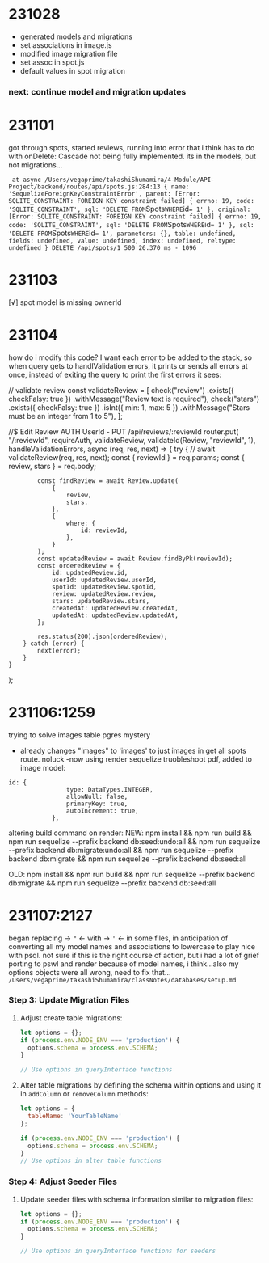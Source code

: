 # 231028

- generated models and migrations
- set associations in image.js
- modified image migration file
- set assoc in spot.js
- default values in spot migration

### next: continue model and migration updates

# 231101

got through spots, started reviews, running into error that i think has to do with onDelete: Cascade not being fully implemented. its in the models, but not migrations...

` at async /Users/vegaprime/takashiShumamira/4-Module/API-Project/backend/routes/api/spots.js:284:13 {
  name: 'SequelizeForeignKeyConstraintError',
  parent: [Error: SQLITE_CONSTRAINT: FOREIGN KEY constraint failed] {
    errno: 19,
    code: 'SQLITE_CONSTRAINT',
    sql: 'DELETE FROM`Spots`WHERE`id`= 1'
  },
  original: [Error: SQLITE_CONSTRAINT: FOREIGN KEY constraint failed] {
    errno: 19,
    code: 'SQLITE_CONSTRAINT',
    sql: 'DELETE FROM`Spots`WHERE`id`= 1'
  },
  sql: 'DELETE FROM`Spots`WHERE`id`= 1',
  parameters: {},
  table: undefined,
  fields: undefined,
  value: undefined,
  index: undefined,
  reltype: undefined
}
DELETE /api/spots/1 500 26.370 ms - 1096`

# 231103

[√] spot model is missing ownerId

# 231104

how do i modify this code? I want each error to be added to the stack, so when query gets to handlValidation errors, it prints or sends all errors at once, instead of exiting the query to print the first errors it sees:

// validate review
const validateReview = [
check("review")
.exists({ checkFalsy: true })
.withMessage("Review text is required"),
check("stars")
.exists({ checkFalsy: true })
.isInt({ min: 1, max: 5 })
.withMessage("Stars must be an integer from 1 to 5"),
];

//$ Edit Review AUTH UserId - PUT /api/reviews/:reviewId
router.put(
"/:reviewId",
requireAuth,
validateReview,
validateId(Review, "reviewId", 1),
handleValidationErrors,
async (req, res, next) => {
try {
// await validateReview(req, res, next);
const { reviewId } = req.params;
const { review, stars } = req.body;

            const findReview = await Review.update(
                {
                    review,
                    stars,
                },
                {
                    where: {
                        id: reviewId,
                    },
                }
            );
            const updatedReview = await Review.findByPk(reviewId);
            const orderedReview = {
                id: updatedReview.id,
                userId: updatedReview.userId,
                spotId: updatedReview.spotId,
                review: updatedReview.review,
                stars: updatedReview.stars,
                createdAt: updatedReview.createdAt,
                updatedAt: updatedReview.updatedAt,
            };

            res.status(200).json(orderedReview);
        } catch (error) {
            next(error);
        }
    }

);

# 231106:1259

trying to solve images table pgres mystery

- already changes "Images" to 'images' to just images in get all spots route. noluck
  -now using render sequelize truobleshoot pdf, added to image model:

````
id: {
                type: DataTypes.INTEGER,
                allowNull: false,
                primaryKey: true,
                autoIncrement: true,
            },
````
altering build command on render:
NEW:
npm install && npm run build && npm run sequelize --prefix backend db:seed:undo:all && npm run sequelize --prefix backend db:migrate:undo:all && npm run sequelize --prefix backend db:migrate && npm run sequelize --prefix backend db:seed:all

OLD:
npm install && npm run build && npm run sequelize --prefix backend db:migrate && npm run sequelize --prefix backend db:seed:all

# 231107:2127
began replacing -> `"` <- with -> `'` <- in some files, in anticipation of converting all my model names and associations to lowercase to play nice with psql. not sure if this is the right course of action, but i had a lot of grief porting to pswl and render because of model names, i think...also my options objects were all wrong, need to fix that... `/Users/vegaprime/takashiShumamira/classNotes/databases/setup.md`

### Step 3: Update Migration Files
1. Adjust create table migrations:
   ```javascript
   let options = {};
   if (process.env.NODE_ENV === 'production') {
     options.schema = process.env.SCHEMA;
   }

   // Use options in queryInterface functions
   ```
2. Alter table migrations by defining the schema within options and using it in `addColumn` or `removeColumn` methods:
   ```javascript
   let options = {
     tableName: 'YourTableName'
   };

   if (process.env.NODE_ENV === 'production') {
     options.schema = process.env.SCHEMA;
   }
   // Use options in alter table functions
   ```

### Step 4: Adjust Seeder Files
1. Update seeder files with schema information similar to migration files:
   ```javascript
   let options = {};
   if (process.env.NODE_ENV === 'production') {
     options.schema = process.env.SCHEMA;
   }

   // Use options in queryInterface functions for seeders
   ```
